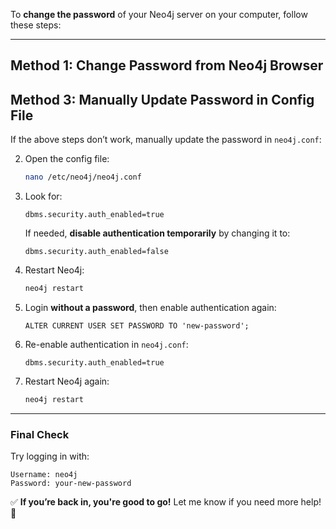 To **change the password** of your Neo4j server on your computer, follow these steps:

---

## **Method 1: Change Password from Neo4j Browser**

## **Method 3: Manually Update Password in Config File**

If the above steps don’t work, manually update the password in `neo4j.conf`:

2. Open the config file:
    
    ```bash
    nano /etc/neo4j/neo4j.conf
    ```
    
3. Look for:
    
    ```
    dbms.security.auth_enabled=true
    ```
    
    If needed, **disable authentication temporarily** by changing it to:
    
    ```
    dbms.security.auth_enabled=false
    ```
    
4. Restart Neo4j:
    
    ```bash
    neo4j restart
    ```
    
5. Login **without a password**, then enable authentication again:
    
    ```cypher
    ALTER CURRENT USER SET PASSWORD TO 'new-password';
    ```
    
6. Re-enable authentication in `neo4j.conf`:
    
    ```
    dbms.security.auth_enabled=true
    ```
    
7. Restart Neo4j again:
    
    ```bash
    neo4j restart
    ```
    

---

### **Final Check**

Try logging in with:

```
Username: neo4j
Password: your-new-password
```

✅ **If you’re back in, you're good to go!** Let me know if you need more help! 🚀
